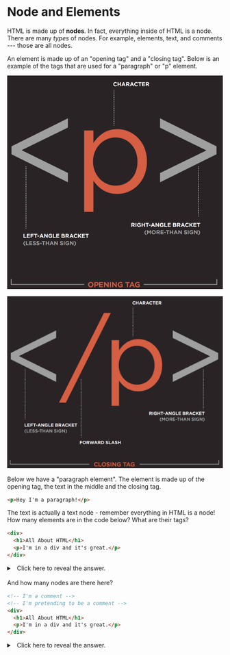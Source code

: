 # Node and Elements

HTML is made up of **nodes**. In fact, everything inside of HTML is a node. There are many *types* of nodes. For example, elements, text, and comments --- those are all nodes.

An element is made up of an "opening tag" and a "closing tag". Below is an example of the tags that are used for a "paragraph" or "p" element.

![](./img/1.png)

![](./img/2.png)

Below we have a "paragraph element". The element is made up of the opening tag, the text in the middle and the closing tag.

```html
<p>Hey I'm a paragraph!</p>
```

The text is actually a text node - remember everything in HTML is a node!
How many elements are in the code below? What are their tags?

```html
<div>
  <h1>All About HTML</h1>
  <p>I'm in a div and it's great.</p>
</div>
```

<details><summary>
  Click here to reveal the answer.
</summary>
There are 3 elements: A "div", and inside of it an "h1" element and next to it a "p" element.
</details>

</br>
And how many nodes are there here?

```html
<!-- I'm a comment -->
<!-- I'm pretending to be a comment -->
<div>
  <h1>All About HTML</h1>
  <p>I'm in a div and it's great.</p>
</div>
```

<details><summary>
  Click here to reveal the answer.
</summary>

Seven: three element nodes, 2 comment nodes and two text nodes
</details>